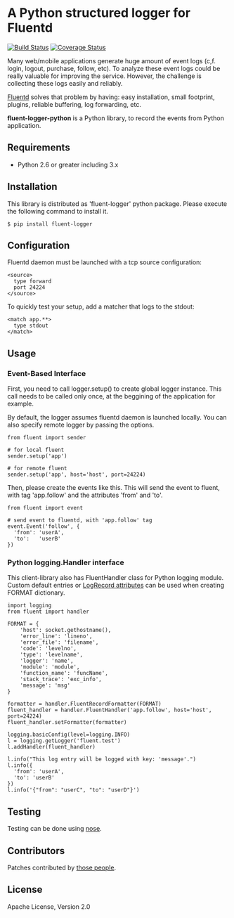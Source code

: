 # A Python structured logger for Fluentd

[![Build Status](https://travis-ci.org/EvaSDK/fluent-logger-python.svg?branch=master)](https://travis-ci.org/EvaSDK/fluent-logger-python)
[![Coverage Status](https://coveralls.io/repos/EvaSDK/fluent-logger-python/badge.png)](https://coveralls.io/r/EvaSDK/fluent-logger-python)

Many web/mobile applications generate huge amount of event logs (c,f. login, logout, purchase, follow, etc). To analyze these event logs could be really valuable for improving the service. However, the challenge is collecting these logs easily and reliably.

[Fluentd](http://github.com/fluent/fluentd) solves that problem by having: easy installation, small footprint, plugins, reliable buffering, log forwarding, etc.

**fluent-logger-python** is a Python library, to record the events from Python application.

## Requirements

* Python 2.6 or greater including 3.x

## Installation

This library is distributed as 'fluent-logger' python package. Please execute the following command to install it.

    $ pip install fluent-logger

## Configuration

Fluentd daemon must be launched with a tcp source configuration:

    <source>
      type forward
      port 24224
    </source>

To quickly test your setup, add a matcher that logs to the stdout:

    <match app.**>
      type stdout
    </match>

## Usage

### Event-Based Interface

First, you need to call logger.setup() to create global logger instance. This call needs to be called only once, at the beggining of the application for example.

By default, the logger assumes fluentd daemon is launched locally. You can also specify remote logger by passing the options.

    from fluent import sender
    
    # for local fluent
    sender.setup('app')
    
    # for remote fluent
    sender.setup('app', host='host', port=24224)

Then, please create the events like this. This will send the event to fluent, with tag 'app.follow' and the attributes 'from' and 'to'.

    from fluent import event

    # send event to fluentd, with 'app.follow' tag
    event.Event('follow', {
      'from': 'userA',
      'to':   'userB'
    })

### Python logging.Handler interface

This client-library also has FluentHandler class for Python logging module.
Custom default entries or [LogRecord attributes](https://docs.python.org/2/library/logging.html#logrecord-attributes) can be used when creating FORMAT dictionary.

    import logging
    from fluent import handler

    FORMAT = {
        'host': socket.gethostname(),
        'error_line': 'lineno',
        'error_file': 'filename',
        'code': 'levelno',
        'type': 'levelname',
        'logger': 'name',
        'module': 'module',
        'function_name': 'funcName',
        'stack_trace': 'exc_info',
        'message': 'msg'
    }

    formatter = handler.FluentRecordFormatter(FORMAT)
    fluent_handler = handler.FluentHandler('app.follow', host='host', port=24224)
    fluent_handler.setFormatter(formatter)

    logging.basicConfig(level=logging.INFO)
    l = logging.getLogger('fluent.test')
    l.addHandler(fluent_handler)

    l.info("This log entry will be logged with key: 'message'.")
    l.info({
      'from': 'userA',
      'to': 'userB'
    })
    l.info('{"from": "userC", "to": "userD"}')

## Testing

Testing can be done using [nose](https://nose.readthedocs.org/en/latest/).
    
## Contributors

Patches contributed by [those people](https://github.com/fluent/fluent-logger-python/contributors).

## License

Apache License, Version 2.0
